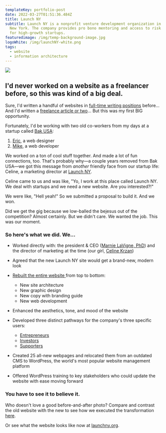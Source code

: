 ```yaml
---
templateKey: portfolio-post
date: 2022-03-27T01:51:36.484Z
title: Launch NY
subtitle: Launch NY is a nonprofit venture development organization in Upstate
  New York. The company provides pro bono mentoring and access to risk capital
  for high-growth startups.
featuredimage: /img/temp-background-image.jpg
logoWhite: /img/launchNY-white.png
tags:
  - website
  - information architecture
---
```

![](/img/launch-ny-feature-image.jpg)

## I'd never worked on a website as a freelancer before, so this was kind of a big deal.

Sure, I'd written a handful of websites in [full-time writing positions](https://www.linkedin.com/in/james-a-colombo/) before... And I'd written a [freelance article or two](https://risecollaborative.com/?post_type=post&s=james+colombo&submit=submit)... But this was my first BIG opportunity. 

Fortunately, I'd be working with two old co-workers from my days at a startup called [Bak USA](https://magicpiecopy.com/portfolio/bak-usa/):

1. [Eric](https://thumbsupstudio.com/), a web designer
2. [Mike](https://michaelsmealstudios.com/), a web developer

We worked on a ton of cool stuff together. And made a lot of fun connections, too. That's probably why—a couple years removed from Bak USA—we got this message from *another* friendly face from our startup life: Celine, a marketing director at [Launch NY](https://launchny.org/). 

Celine came to us and was like, "Yo, I work at this place called Launch NY. We deal with startups and we need a new website. Are you interested?!"

We were like, "Hell yeah!" So we submitted a proposal to build it. And we won.

Did we get the gig because we low-balled the bejesus out of the competition? Almost certainly. But we didn't care. We wanted the job. This was our moment. 

### **So here's what we did.** We...

* Worked directly with: the president & CEO ([Marnie LaVigne, PhD](https://www.linkedin.com/in/marnie-lavigne-ph-d-9a74b35)) and the director of marketing at the time (our girl, [Celine Krzan](https://www.linkedin.com/in/celinekrzan))
* Agreed that the new Launch NY site would get a brand-new, modern look
* [Rebuilt the entire website ](https://thumbsupstudio.com/work/launchny/)from top to bottom:

  * New site architecture
  * New graphic design
  * New copy with branding guide
  * New web development
* Enhanced the aesthetics, tone, and mood of the website
* Developed three distinct pathways for the company's three specific users:

  * [Entrepreneurs](https://launchny.org/entrepreneurs/)
  * [Investors](https://launchny.org/investors/)
  * [Supporters](https://launchny.org/supporters/)
* Created 25 all-new webpages and relocated them from an outdated CMS to WordPress, the world's most popular website management platform
* Offered WordPress training to key stakeholders who could update the website with ease moving forward

### **You have to see it to believe it.**

Who doesn't love a good before-and-after photo? Compare and contrast the old website with the new to see how we executed the transformation [here](https://thumbsupstudio.com/work/launchny/).

Or see what the website looks like now at [launchny.org](https://launchny.org/).
